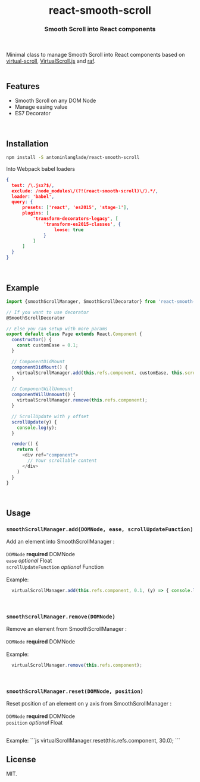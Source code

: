 <h1 align="center">react-smooth-scroll</h1>
<h3 align="center">Smooth Scroll into React components</h3>

<br><br>
Minimal class to manage Smooth Scroll into React components based on [virtual-scroll](https://github.com/ayamflow/virtual-scroll), [VirtualScroll.js](https://github.com/drojdjou/bartekdrozdz.com/blob/master/static/src/framework/VirtualScroll.js) and [raf](https://github.com/pqml/raf).
<br><br>

## Features

- Smooth Scroll on any DOM Node
- Manage easing value
- ES7 Decorator

<br>

## Installation

```sh
npm install -S antoninlanglade/react-smooth-scroll
```

Into Webpack babel loaders
```json
{ 
  test: /\.jsx?$/,
  exclude: /node_modules\/(?!(react-smooth-scroll)\/).*/,
  loader: 'babel',
  query: {
      presets: ['react', 'es2015', 'stage-1'],
      plugins: [
          'transform-decorators-legacy', [
              'transform-es2015-classes', {
                  loose: true
              }
          ]
      ]
  }
}
```

<br>

## Example
```javascript
import {smoothScrollManager, SmoothScrollDecorator} from 'react-smooth-scroll';

// If you want to use decorator
@SmoothScrollDecorator

// Else you can setup with more params 
export default class Page extends React.Component {
  constructor() {
    const customEase = 0.1;
  }

  // ComponentDidMount
  componentDidMount() {
    virtualScrollManager.add(this.refs.component, customEase, this.scrollUpdate);
  }

  // ComponentWillUnmount
  componentWillUnmount() {
    virtualScrollManager.remove(this.refs.component);
  }

  // ScrollUpdate with y offset 
  scrollUpdate(y) {
    console.log(y);
  }

  render() {
    return (
      <div ref="component">
        // Your scrollable content
      </div>
    )
  }
}
```

<br>

## Usage

### `smoothScrollManager.add(DOMNode, ease, scrollUpdateFunction)`

Add an element into SmoothScrollManager : 
<br>
<br>
`DOMNode` **required** DOMNode
<br>
`ease` *optional* Float
<br>
`scrollUpdateFunction` *optional* Function
<br>
<br>
Example:
```js
  virtualScrollManager.add(this.refs.component, 0.1, (y) => { console.log(y) });
```

<br>

### `smoothScrollManager.remove(DOMNode)`

Remove an element from SmoothScrollManager : 
<br>
<br>
`DOMNode` **required** DOMNode
<br>
<br>
Example:
```js
  virtualScrollManager.remove(this.refs.component);
```

<br>

### `smoothScrollManager.reset(DOMNode, position)`

Reset position of an element on y axis from SmoothScrollManager : 
<br>
<br>
`DOMNode` **required** DOMNode
<br>
`position` *optional* Float
<br>

<br>
Example:
```js
  virtualScrollManager.reset(this.refs.component, 30.0);
```

<br>




## License
MIT.
